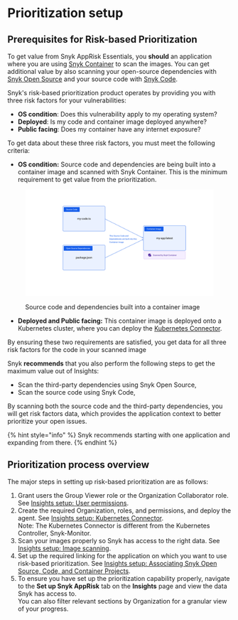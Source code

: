 # Prioritization setup

## Prerequisites for Risk-based Prioritization

To get value from Snyk AppRisk Essentials, you **should** an application where you are using [Snyk Container](../../../../scan-using-snyk/snyk-container/) to scan the images. You can get additional value by also scanning your open-source dependencies with [Snyk Open Source](../../../../scan-using-snyk/snyk-open-source/) and your source code with [Snyk Code](../../../../scan-using-snyk/snyk-code/).

Snyk's risk-based prioritization product operates by providing you with three risk factors for your vulnerabilities:&#x20;

* **OS condition**: Does this vulnerability apply to my operating system?
* **Deployed**: Is my code and container image deployed anywhere?
* **Public facing**: Does my container have any internet exposure?

To get data about these three risk factors, you must meet the following criteria:

* **OS condition:** Source code and dependencies are being built into a container image and scanned with Snyk Container. This is the minimum requirement to get value from the prioritization.

<figure><img src="../../../../.gitbook/assets/Example OS condition.png" alt="Source code and dependencies built into a container image"><figcaption><p>Source code and dependencies built into a container image</p></figcaption></figure>

* **Deployed and Public facing:** This container image is deployed onto a Kubernetes cluster, where you can deploy the [Kubernetes Connector](../../../../manage-issues/insights/insights-setup/insights-setup-kubernetes-connector.md).

By ensuring these two requirements are satisfied, you get data for all three risk factors for the code in your scanned image

Snyk **recommends** that you also perform the following steps to get the maximum value out of Insights:

* Scan the third-party dependencies using Snyk Open Source,
* Scan the source code using Snyk Code,

By scanning both the source code and the third-party dependencies, you will get risk factors data, which provides the application context to better prioritize your open issues.

{% hint style="info" %}
Snyk recommends starting with one application and expanding from there.
{% endhint %}

## Prioritization process overview

The major steps in setting up risk-based prioritization are as follows:

1. Grant users the Group Viewer role or the Organization Collaborator role. See [Insights setup: User permissions](../../../../manage-issues/insights/insights-setup/insights-setup-user-permissions.md).
2. Create the required Organization, roles, and permissions, and deploy the agent. See [Insights setup: Kubernetes Connector](../../../../manage-issues/insights/insights-setup/insights-setup-kubernetes-connector.md).\
   &#x20;Note: The Kubernetes Connector is different from the Kubernetes Controller, Snyk-Monitor.
3. Scan your images properly so Snyk has access to the right data. See [Insights setup: Image scanning](../../../../manage-issues/insights/insights-setup/insights-setup-image-scanning.md).
4. Set up the required linking for the application on which you want to use risk-based prioritization. See [Insights setup: Associating Snyk Open Source, Code, and Container Projects](../../../../manage-issues/insights/insights-setup/insights-setup-associating-snyk-open-source-code-and-container-projects.md).
5. To ensure you have set up the prioritization capability properly, navigate to the **Set up Snyk AppRisk** tab on the **Insights** page and view the data Snyk has access to.\
   You can also filter relevant sections by Organization for a granular view of your progress.



